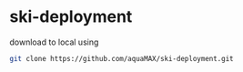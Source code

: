 # ski-deployment

download to local using
```bash
git clone https://github.com/aquaMAX/ski-deployment.git
```
